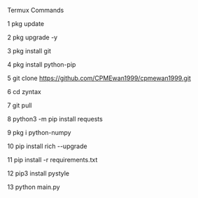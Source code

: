 Termux Commands

1 pkg update

2 pkg upgrade -y

3 pkg install git

4 pkg install python-pip

5 git clone https://github.com/CPMEwan1999/cpmewan1999.git

6 cd zyntax

7 git pull

8 python3 -m pip install requests

9 pkg i python-numpy

10 pip install rich --upgrade

11 pip install -r requirements.txt

12 pip3 install pystyle

13 python main.py
